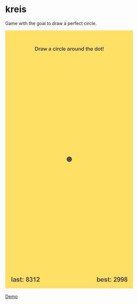# kreis

Game with the goal to draw a perfect circle.

![Gameplay as animated Gif](https://github.com/mklan/kreis/blob/master/demo.gif)

[Demo](https://mklan.github.io/kreis/)
